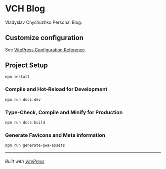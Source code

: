 # VCH Blog

Vladyslav Chychuzhko Personal Blog.

## Customize configuration

See [VitePress Configuration Reference](https://vitepress.dev/reference/site-config).

## Project Setup

```sh
npm install
```

### Compile and Hot-Reload for Development

```sh
npm run docs:dev
```

### Type-Check, Compile and Minify for Production

```sh
npm run docs:build
```

### Generate Favicons and Meta information

```sh
npm run generate-pwa-assets
```

---

###### Built with [VitePress](https://vitepress.dev/guide/getting-started)
